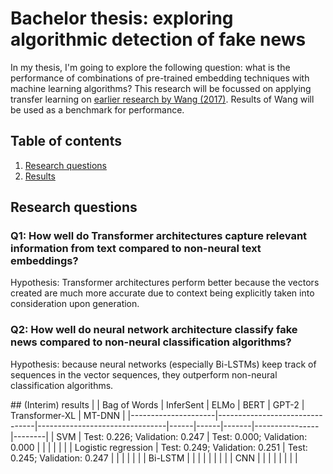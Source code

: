 # Bachelor thesis: exploring algorithmic detection of fake news
In my thesis, I'm going to explore the following question: what is the performance of combinations of pre-trained embedding techniques with machine learning algorithms?
This research will be focussed on applying transfer learning on [earlier research by Wang (2017)](https://arxiv.org/abs/1705.00648). Results of Wang will be used as a benchmark for performance. 

## Table of contents
1. [Research questions](#rq)
2. [Results](#results)

<a name="rq"/>

## Research questions
### Q1: How well do Transformer architectures capture relevant information from text compared to non-neural text embeddings?
Hypothesis: Transformer architectures perform better because the vectors created are much more accurate due to context being explicitly taken into consideration upon generation.

### Q2: How well do neural network architecture classify fake news compared to non-neural classification algorithms?
Hypothesis: because neural networks (especially Bi-LSTMs) keep track of sequences in the vector sequences, they outperform non-neural classification algorithms.

<a name="results"/>
## (Interim) results
|                     | Bag of Words                   | InferSent                      | ELMo | BERT | GPT-2 | Transformer-XL | MT-DNN |
|---------------------|--------------------------------|--------------------------------|------|------|-------|----------------|--------|
| SVM                 | Test: 0.226; Validation: 0.247 | Test: 0.000; Validation: 0.000 |      |      |       |                |        |
| Logistic regression | Test: 0.249; Validation: 0.251 | Test: 0.245; Validation: 0.247 |      |      |       |                |        |
| Bi-LSTM             |                                |                                |      |      |       |                |        |
| CNN                 |                                |                                |      |      |       |                |        |
